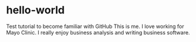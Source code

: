 # hello-world
Test tutorial to become familiar with GitHub
This is me. I love working for Mayo Clinic. I really enjoy business analysis and writing business software.
